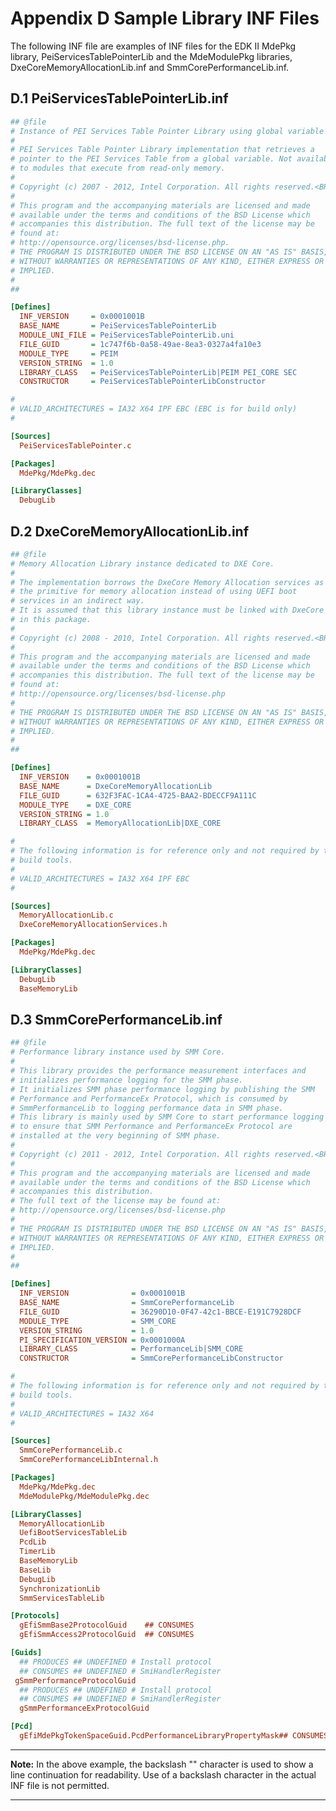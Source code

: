 <!--- @file
  Appendix E Sample Library INF Files

  Copyright (c) 2007-2019, Intel Corporation. All rights reserved.<BR>

  Redistribution and use in source (original document form) and 'compiled'
  forms (converted to PDF, epub, HTML and other formats) with or without
  modification, are permitted provided that the following conditions are met:

  1) Redistributions of source code (original document form) must retain the
     above copyright notice, this list of conditions and the following
     disclaimer as the first lines of this file unmodified.

  2) Redistributions in compiled form (transformed to other DTDs, converted to
     PDF, epub, HTML and other formats) must reproduce the above copyright
     notice, this list of conditions and the following disclaimer in the
     documentation and/or other materials provided with the distribution.

  THIS DOCUMENTATION IS PROVIDED BY TIANOCORE PROJECT "AS IS" AND ANY EXPRESS OR
  IMPLIED WARRANTIES, INCLUDING, BUT NOT LIMITED TO, THE IMPLIED WARRANTIES OF
  MERCHANTABILITY AND FITNESS FOR A PARTICULAR PURPOSE ARE DISCLAIMED. IN NO
  EVENT SHALL TIANOCORE PROJECT  BE LIABLE FOR ANY DIRECT, INDIRECT, INCIDENTAL,
  SPECIAL, EXEMPLARY, OR CONSEQUENTIAL DAMAGES (INCLUDING, BUT NOT LIMITED TO,
  PROCUREMENT OF SUBSTITUTE GOODS OR SERVICES; LOSS OF USE, DATA, OR PROFITS;
  OR BUSINESS INTERRUPTION) HOWEVER CAUSED AND ON ANY THEORY OF LIABILITY,
  WHETHER IN CONTRACT, STRICT LIABILITY, OR TORT (INCLUDING NEGLIGENCE OR
  OTHERWISE) ARISING IN ANY WAY OUT OF THE USE OF THIS DOCUMENTATION, EVEN IF
  ADVISED OF THE POSSIBILITY OF SUCH DAMAGE.

-->

# Appendix D Sample Library INF Files

The following INF file are examples of INF files for the EDK II MdePkg library,
PeiServicesTablePointerLib and the MdeModulePkg libraries,
DxeCoreMemoryAllocationLib.inf and SmmCorePerformanceLib.inf.

## D.1 PeiServicesTablePointerLib.inf

```ini
## @file
# Instance of PEI Services Table Pointer Library using global variable for the table pointer.
#
# PEI Services Table Pointer Library implementation that retrieves a
# pointer to the PEI Services Table from a global variable. Not available
# to modules that execute from read-only memory.
#
# Copyright (c) 2007 - 2012, Intel Corporation. All rights reserved.<BR>
#
# This program and the accompanying materials are licensed and made
# available under the terms and conditions of the BSD License which
# accompanies this distribution. The full text of the license may be
# found at:
# http://opensource.org/licenses/bsd-license.php.
# THE PROGRAM IS DISTRIBUTED UNDER THE BSD LICENSE ON AN "AS IS" BASIS,
# WITHOUT WARRANTIES OR REPRESENTATIONS OF ANY KIND, EITHER EXPRESS OR
# IMPLIED.
#
##

[Defines]
  INF_VERSION     = 0x0001001B
  BASE_NAME       = PeiServicesTablePointerLib
  MODULE_UNI_FILE = PeiServicesTablePointerLib.uni
  FILE_GUID       = 1c747f6b-0a58-49ae-8ea3-0327a4fa10e3
  MODULE_TYPE     = PEIM
  VERSION_STRING  = 1.0
  LIBRARY_CLASS   = PeiServicesTablePointerLib|PEIM PEI_CORE SEC
  CONSTRUCTOR     = PeiServicesTablePointerLibConstructor

#
# VALID_ARCHITECTURES = IA32 X64 IPF EBC (EBC is for build only)
#

[Sources]
  PeiServicesTablePointer.c

[Packages]
  MdePkg/MdePkg.dec

[LibraryClasses]
  DebugLib
```

## D.2 DxeCoreMemoryAllocationLib.inf

```ini
## @file
# Memory Allocation Library instance dedicated to DXE Core.
#
# The implementation borrows the DxeCore Memory Allocation services as
# the primitive for memory allocation instead of using UEFI boot
# services in an indirect way.
# It is assumed that this library instance must be linked with DxeCore
# in this package.
#
# Copyright (c) 2008 - 2010, Intel Corporation. All rights reserved.<BR>
#
# This program and the accompanying materials are licensed and made
# available under the terms and conditions of the BSD License which
# accompanies this distribution. The full text of the license may be
# found at:
# http://opensource.org/licenses/bsd-license.php
#
# THE PROGRAM IS DISTRIBUTED UNDER THE BSD LICENSE ON AN "AS IS" BASIS,
# WITHOUT WARRANTIES OR REPRESENTATIONS OF ANY KIND, EITHER EXPRESS OR
# IMPLIED.
#
##

[Defines]
  INF_VERSION    = 0x0001001B
  BASE_NAME      = DxeCoreMemoryAllocationLib
  FILE_GUID      = 632F3FAC-1CA4-4725-BAA2-BDECCF9A111C
  MODULE_TYPE    = DXE_CORE
  VERSION_STRING = 1.0
  LIBRARY_CLASS  = MemoryAllocationLib|DXE_CORE

#
# The following information is for reference only and not required by the
# build tools.
#
# VALID_ARCHITECTURES = IA32 X64 IPF EBC
#

[Sources]
  MemoryAllocationLib.c
  DxeCoreMemoryAllocationServices.h

[Packages]
  MdePkg/MdePkg.dec

[LibraryClasses]
  DebugLib
  BaseMemoryLib
```

## D.3 SmmCorePerformanceLib.inf

```ini
## @file
# Performance library instance used by SMM Core.
#
# This library provides the performance measurement interfaces and
# initializes performance logging for the SMM phase.
# It initializes SMM phase performance logging by publishing the SMM
# Performance and PerformanceEx Protocol, which is consumed by
# SmmPerformanceLib to logging performance data in SMM phase.
# This library is mainly used by SMM Core to start performance logging
# to ensure that SMM Performance and PerformanceEx Protocol are
# installed at the very beginning of SMM phase.
#
# Copyright (c) 2011 - 2012, Intel Corporation. All rights reserved.<BR>
#
# This program and the accompanying materials are licensed and made
# available under the terms and conditions of the BSD License which
# accompanies this distribution.
# The full text of the license may be found at:
# http://opensource.org/licenses/bsd-license.php
#
# THE PROGRAM IS DISTRIBUTED UNDER THE BSD LICENSE ON AN "AS IS" BASIS,
# WITHOUT WARRANTIES OR REPRESENTATIONS OF ANY KIND, EITHER EXPRESS OR
# IMPLIED.
#
##

[Defines]
  INF_VERSION              = 0x0001001B
  BASE_NAME                = SmmCorePerformanceLib
  FILE_GUID                = 36290D10-0F47-42c1-BBCE-E191C7928DCF
  MODULE_TYPE              = SMM_CORE
  VERSION_STRING           = 1.0
  PI_SPECIFICATION_VERSION = 0x0001000A
  LIBRARY_CLASS            = PerformanceLib|SMM_CORE
  CONSTRUCTOR              = SmmCorePerformanceLibConstructor

#
# The following information is for reference only and not required by the
# build tools.
#
# VALID_ARCHITECTURES = IA32 X64
#

[Sources]
  SmmCorePerformanceLib.c
  SmmCorePerformanceLibInternal.h

[Packages]
  MdePkg/MdePkg.dec
  MdeModulePkg/MdeModulePkg.dec

[LibraryClasses]
  MemoryAllocationLib
  UefiBootServicesTableLib
  PcdLib
  TimerLib
  BaseMemoryLib
  BaseLib
  DebugLib
  SynchronizationLib
  SmmServicesTableLib

[Protocols]
  gEfiSmmBase2ProtocolGuid    ## CONSUMES
  gEfiSmmAccess2ProtocolGuid  ## CONSUMES

[Guids]
  ## PRODUCES ## UNDEFINED # Install protocol
  ## CONSUMES ## UNDEFINED # SmiHandlerRegister
 gSmmPerformanceProtocolGuid
  ## PRODUCES ## UNDEFINED # Install protocol
  ## CONSUMES ## UNDEFINED # SmiHandlerRegister
  gSmmPerformanceExProtocolGuid

[Pcd]
  gEfiMdePkgTokenSpaceGuid.PcdPerformanceLibraryPropertyMask## CONSUMES
```

**********
**Note:** In the above example, the backslash "\" character is used to show a
line continuation for readability. Use of a backslash character in the actual
INF file is not permitted.
**********
